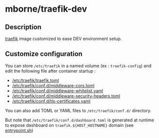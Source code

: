 # mborne/traefik-dev

## Description

[traefik](https://doc.traefik.io/traefik/) image customized to ease DEV environment setup.

## Customize configuration

You can store `/etc/traefik` in a named volume (ex : `traefik-config`) and edit the following file after container startup :

* [/etc/traefik/traefik.toml](config/traefik.toml)
* [/etc/traefik/conf.d/middleware-cors.toml](config/conf.d/middleware-cors.yaml)
* [/etc/traefik/conf.d/middleware-whitelist.yaml](config/conf.d/middleware-whitelist.yaml)
* [/etc/traefik/conf.d/middleware-security-headers.toml](config/conf.d/middleware-security-headers.yaml)
* [/etc/traefik/conf.d/tls-certificates.yaml](config/conf.d/tls-certificates.yaml)

You can also add TOML or YAML files to `/etc/traefik/conf.d/` directory.

But note that `/etc/traefik/conf.d/dashboard.toml` is generated at runtime to expose dashboard on `traefik.${HOST_HOSTNAME}` domain (see [entrypoint.sh](entrypoint.sh))

